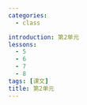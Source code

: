 ```yaml
---
categories:
  - class

introduction: 第2单元
lessons:
  - 5
  - 6
  - 7
  - 8
tags: [课文]
title: 第2单元
---
```

